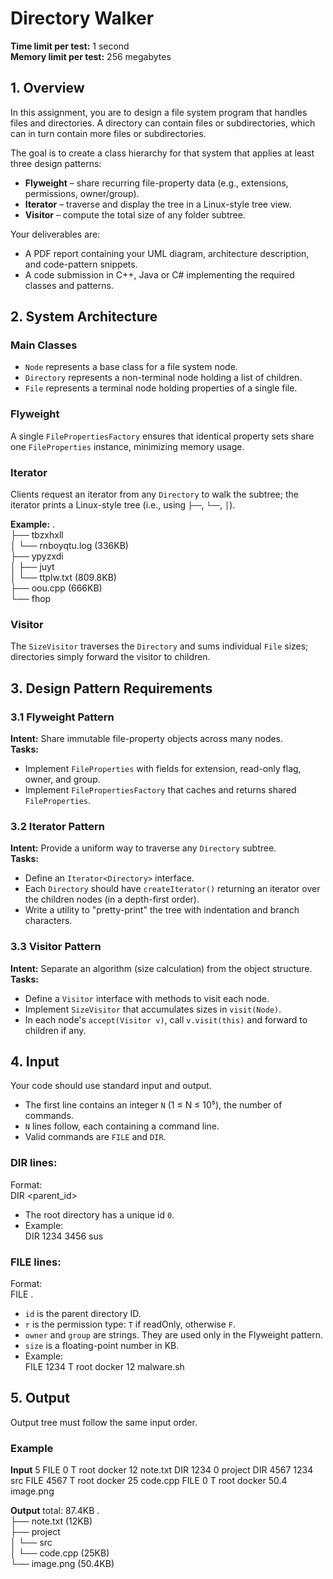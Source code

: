 # Directory Walker

**Time limit per test:** 1 second  
**Memory limit per test:** 256 megabytes  

## 1. Overview

In this assignment, you are to design a file system program that handles files and directories. A directory can contain files or subdirectories, which can in turn contain more files or subdirectories.

The goal is to create a class hierarchy for that system that applies at least three design patterns:

- **Flyweight** – share recurring file-property data (e.g., extensions, permissions, owner/group).  
- **Iterator** – traverse and display the tree in a Linux-style tree view.  
- **Visitor** – compute the total size of any folder subtree.

Your deliverables are:

- A PDF report containing your UML diagram, architecture description, and code-pattern snippets.  
- A code submission in C++, Java or C# implementing the required classes and patterns.

## 2. System Architecture

### Main Classes

- `Node` represents a base class for a file system node.  
- `Directory` represents a non-terminal node holding a list of children.  
- `File` represents a terminal node holding properties of a single file.

### Flyweight

A single `FilePropertiesFactory` ensures that identical property sets share one `FileProperties` instance, minimizing memory usage.

### Iterator

Clients request an iterator from any `Directory` to walk the subtree; the iterator prints a Linux-style tree (i.e., using `├──`, `└──`, `│`).

**Example:**
.  
├── tbzxhxll  
│ └── rnboyqtu.log (336KB)  
├── ypyzxdi   
│ ├── juyt  
│ └── ttplw.txt (809.8KB)  
├── oou.cpp (666KB)  
└── fhop  

### Visitor

The `SizeVisitor` traverses the `Directory` and sums individual `File` sizes; directories simply forward the visitor to children.

## 3. Design Pattern Requirements

### 3.1 Flyweight Pattern

**Intent:** Share immutable file-property objects across many nodes.  
**Tasks:**

- Implement `FileProperties` with fields for extension, read-only flag, owner, and group.  
- Implement `FilePropertiesFactory` that caches and returns shared `FileProperties`.

### 3.2 Iterator Pattern

**Intent:** Provide a uniform way to traverse any `Directory` subtree.  
**Tasks:**

- Define an `Iterator<Directory>` interface.  
- Each `Directory` should have `createIterator()` returning an iterator over the children nodes (in a depth-first order).  
- Write a utility to "pretty-print" the tree with indentation and branch characters.

### 3.3 Visitor Pattern

**Intent:** Separate an algorithm (size calculation) from the object structure.  
**Tasks:**

- Define a `Visitor` interface with methods to visit each node.  
- Implement `SizeVisitor` that accumulates sizes in `visit(Node)`.  
- In each node's `accept(Visitor v)`, call `v.visit(this)` and forward to children if any.

## 4. Input

Your code should use standard input and output.

- The first line contains an integer `N` (1 ≤ N ≤ 10⁵), the number of commands.  
- `N` lines follow, each containing a command line.  
- Valid commands are `FILE` and `DIR`.

### DIR lines:

Format:  
DIR <id> <parent_id> <name>

- The root directory has a unique id `0`.  
- Example:  
DIR 1234 3456 sus

### FILE lines:

Format:  
FILE <id> <r> <owner> <group> <size> <name>.<ext>

- `id` is the parent directory ID.  
- `r` is the permission type: `T` if readOnly, otherwise `F`.  
- `owner` and `group` are strings. They are used only in the Flyweight pattern.  
- `size` is a floating-point number in KB.  
- Example:  
FILE 1234 T root docker 12 malware.sh

## 5. Output

Output tree must follow the same input order.

### Example

**Input**
5
FILE 0 T root docker 12 note.txt
DIR 1234 0 project
DIR 4567 1234 src
FILE 4567 T root docker 25 code.cpp
FILE 0 T root docker 50.4 image.png

**Output**
total: 87.4KB
.  
├── note.txt (12KB)  
├── project  
│ └── src  
│ └── code.cpp (25KB)  
└── image.png (50.4KB)  
